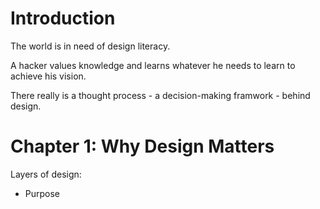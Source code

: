 # Introduction
The world is in need of design literacy. 

A hacker values knowledge and learns whatever he needs to learn to achieve his vision. 

There really is a thought process - a decision-making framwork - behind design. 

# Chapter 1: Why Design Matters
Layers of design:
- Purpose
